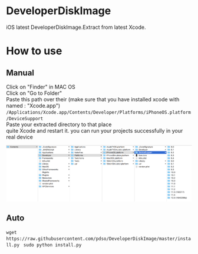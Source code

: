 
# DeveloperDiskImage

iOS latest DeveloperDiskImage.Extract from latest Xcode.

# How to use

## Manual

Click on "Finder" in MAC OS  
Click on "Go to Folder"  
Paste this path over their (make sure that you have installed xcode with named : "Xcode.app") `/Applications/Xcode.app/Contents/Developer/Platforms/iPhoneOS.platform/DeviceSupport`   
Paste your extracted directory to that place  
quite Xcode and restart it. you can run your projects successfully in your real device  

![DeveloperDiskImage](DeveloperDiskImage.png)

## Auto
`wget https://raw.githubusercontent.com/pdso/DeveloperDiskImage/master/install.py `
`sudo python install.py`
